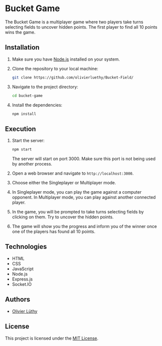 # Bucket Game

The Bucket Game is a multiplayer game where two players take turns selecting fields to uncover hidden points. The first player to find all 10 points wins the game.

## Installation

1. Make sure you have [Node.js](https://nodejs.org) installed on your system.

2. Clone the repository to your local machine:

   ```bash
   git clone https://github.com/olivierluethy/Bucket-Field/
   ```

3. Navigate to the project directory:

   ```bash
   cd bucket-game
   ```

4. Install the dependencies:

   ```bash
   npm install
   ```

## Execution

1. Start the server:

   ```bash
   npm start
   ```

   The server will start on port 3000. Make sure this port is not being used by another process.

2. Open a web browser and navigate to `http://localhost:3000`.

3. Choose either the Singleplayer or Multiplayer mode.

4. In Singleplayer mode, you can play the game against a computer opponent. In Multiplayer mode, you can play against another connected player.

5. In the game, you will be prompted to take turns selecting fields by clicking on them. Try to uncover the hidden points.

6. The game will show you the progress and inform you of the winner once one of the players has found all 10 points.

## Technologies

- HTML
- CSS
- JavaScript
- Node.js
- Express.js
- Socket.IO

## Authors

- [Olivier Lüthy](https://github.com/olivierluethy)

## License
This project is licensed under the [MIT License](https://opensource.org/licenses/MIT).
